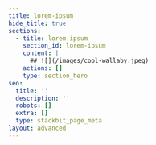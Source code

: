 ```yaml
---
title: lorem-ipsum
hide_title: true
sections:
  - title: lorem-ipsum
    section_id: lorem-ipsum
    content: |
      ## ![](/images/cool-wallaby.jpeg)
    actions: []
    type: section_hero
seo:
  title: ''
  description: ''
  robots: []
  extra: []
  type: stackbit_page_meta
layout: advanced
---
```

